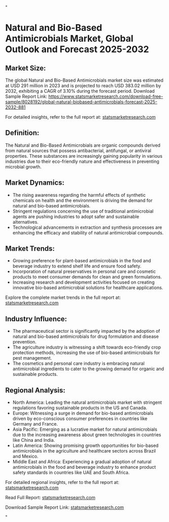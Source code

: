 <p>&quot;</p>
<title></title>
<h1>Natural and Bio-Based Antimicrobials Market, Global Outlook and Forecast 2025-2032</h1>

<h2>Market Size:</h2>

<p>The global Natural and Bio-Based Antimicrobials market size was estimated at USD 291 million in 2023 and is projected to reach USD 383.02 million by 2032, exhibiting a CAGR of 3.10% during the forecast period. Download Sample Report Link: <a href="https://www.statsmarketresearch.com/download-free-sample/8028192/global-natural-biobased-antimicrobials-forecast-2025-2032-881">https://www.statsmarketresearch.com/download-free-sample/8028192/global-natural-biobased-antimicrobials-forecast-2025-2032-881</a></p>

<p>For detailed insights, refer to the full report at: <a href="https://www.statsmarketresearch.com/global-natural-biobased-antimicrobials-forecast-2025-2032-881-8028192">statsmarketresearch.com</a></p>

<h2>Definition:</h2>

<p>The Natural and Bio-Based Antimicrobials are organic compounds derived from natural sources that possess antibacterial, antifungal, or antiviral properties. These substances are increasingly gaining popularity in various industries due to their eco-friendly nature and effectiveness in preventing microbial growth.</p>

<h2>Market Dynamics:</h2>

<ul>
	<li>The rising awareness regarding the harmful effects of synthetic chemicals on health and the environment is driving the demand for natural and bio-based antimicrobials.</li>
	<li>Stringent regulations concerning the use of traditional antimicrobial agents are pushing industries to adopt safer and sustainable alternatives.</li>
	<li>Technological advancements in extraction and synthesis processes are enhancing the efficacy and stability of natural antimicrobial compounds.</li>
</ul>

<h2>Market Trends:</h2>

<ul>
	<li>Growing preference for plant-based antimicrobials in the food and beverage industry to extend shelf life and ensure food safety.</li>
	<li>Incorporation of natural preservatives in personal care and cosmetic products to meet consumer demands for clean and green formulations.</li>
	<li>Increasing research and development activities focused on creating innovative bio-based antimicrobial solutions for healthcare applications.</li>
</ul>

<p>Explore the complete market trends in the full report at: <a href="https://www.statsmarketresearch.com/global-natural-biobased-antimicrobials-forecast-2025-2032-881-8028192">statsmarketresearch.com</a></p>

<h2>Industry Influence:</h2>

<ul>
	<li>The pharmaceutical sector is significantly impacted by the adoption of natural and bio-based antimicrobials for drug formulation and disease prevention.</li>
	<li>The agriculture industry is witnessing a shift towards eco-friendly crop protection methods, increasing the use of bio-based antimicrobials for pest management.</li>
	<li>The cosmetics and personal care industry is embracing natural antimicrobial ingredients to cater to the growing demand for organic and sustainable products.</li>
</ul>

<h2>Regional Analysis:</h2>

<ul>
	<li>North America: Leading the natural antimicrobials market with stringent regulations favoring sustainable products in the US and Canada.</li>
	<li>Europe: Witnessing a surge in demand for bio-based antimicrobials driven by eco-conscious consumer preferences in countries like Germany and France.</li>
	<li>Asia Pacific: Emerging as a lucrative market for natural antimicrobials due to the increasing awareness about green technologies in countries like China and India.</li>
	<li>Latin America: Showing promising growth opportunities for bio-based antimicrobials in the agriculture and healthcare sectors across Brazil and Mexico.</li>
	<li>Middle East and Africa: Experiencing a gradual adoption of natural antimicrobials in the food and beverage industry to enhance product safety standards in countries like UAE and South Africa.</li>
</ul>

<p>For detailed regional insights, refer to the full report at: <a href="https://www.statsmarketresearch.com/global-natural-biobased-antimicrobials-forecast-2025-2032-881-8028192">statsmarketresearch.com</a></p>

<p>Read Full Report: <a href="https://www.statsmarketresearch.com/global-natural-biobased-antimicrobials-forecast-2025-2032-881-8028192">statsmarketresearch.com</a></p>

<p>Download Sample Report Link: <a href="https://www.statsmarketresearch.com/download-free-sample/8028192/global-natural-biobased-antimicrobials-forecast-2025-2032-881">statsmarketresearch.com</a></p>

<p>&quot;</p>
